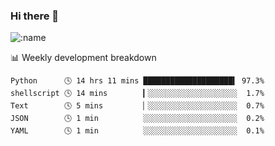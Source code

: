 ### Hi there 👋

<!--
**lv2020/lv2020** is a ✨ _special_ ✨ repository because its `README.md` (this file) appears on your GitHub profile.

Here are some ideas to get you started:

- 🔭 I’m currently working on ...
- 🌱 I’m currently learning ...
- 👯 I’m looking to collaborate on ...
- 🤔 I’m looking for help with ...
- 💬 Ask me about ...
- 📫 How to reach me: ...
- 😄 Pronouns: ...
- ⚡ Fun fact: ...
-->
![:name](https://count.getloli.com/get/@:lv2020)
 <!-- waka-box start -->
📊 Weekly development breakdown
```text
Python      🕓 14 hrs 11 mins ████████████████████▍ 97.3%
shellscript 🕓 14 mins        ▎░░░░░░░░░░░░░░░░░░░░  1.7%
Text        🕓 5 mins         ▏░░░░░░░░░░░░░░░░░░░░  0.7%
JSON        🕓 1 min          ░░░░░░░░░░░░░░░░░░░░░  0.2%
YAML        🕓 1 min          ░░░░░░░░░░░░░░░░░░░░░  0.1%
```
<!-- Powered by https://github.com/YouEclipse/waka-box-go . -->
<!-- waka-box end -->

